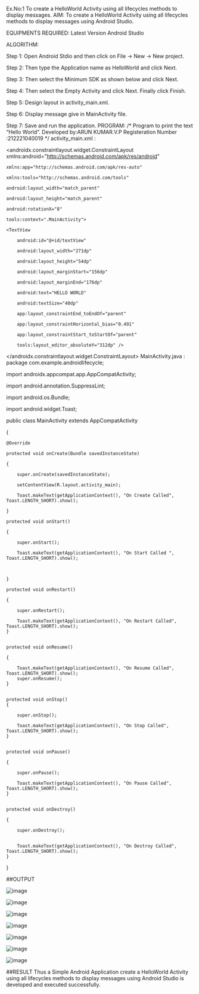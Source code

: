 Ex.No:1 To create a HelloWorld Activity using all lifecycles methods to display messages.
AIM:
To create a HelloWorld Activity using all lifecycles methods to display messages using Android Studio.

EQUIPMENTS REQUIRED:
Latest Version Android Studio

ALGORITHM:

Step 1: Open Android Stdio and then click on File -> New -> New project.

Step 2: Then type the Application name as HelloWorld and click Next. 

Step 3: Then select the Minimum SDK as shown below and click Next.

Step 4: Then select the Empty Activity and click Next. Finally click Finish.

Step 5: Design layout in activity_main.xml.

Step 6: Display message give in MainActivity file.

Step 7: Save and run the application.
PROGRAM:
/*
Program to print the text “Hello World”.
Developed by:ARUN KUMAR.V.P
Registeration Number :212221040019
*/
activity_main.xml :
<?xml version="1.0" encoding="utf-8"?>

<androidx.constraintlayout.widget.ConstraintLayout xmlns:android="http://schemas.android.com/apk/res/android"
    
    xmlns:app="http://schemas.android.com/apk/res-auto"
    
    xmlns:tools="http://schemas.android.com/tools"
    
    android:layout_width="match_parent"
    
    android:layout_height="match_parent"
    
    android:rotationX="8"
    
    tools:context=".MainActivity">

    <TextView
    
        android:id="@+id/textView"
        
        android:layout_width="271dp"
        
        android:layout_height="54dp"
        
        android:layout_marginStart="156dp"
        
        android:layout_marginEnd="176dp"
        
        android:text="HELLO WORLD"
        
        android:textSize="40dp"
        
        app:layout_constraintEnd_toEndOf="parent"
        
        app:layout_constraintHorizontal_bias="0.491"
        
        app:layout_constraintStart_toStartOf="parent"
        
        tools:layout_editor_absoluteY="312dp" />


</androidx.constraintlayout.widget.ConstraintLayout>
MainActivity.java :
package com.example.androidlifecycle;

import androidx.appcompat.app.AppCompatActivity;

import android.annotation.SuppressLint;

import android.os.Bundle;

import android.widget.Toast;

public class MainActivity extends AppCompatActivity

{

    @Override
    
    protected void onCreate(Bundle savedInstanceState)
    
    {
    
        super.onCreate(savedInstanceState);
        
        setContentView(R.layout.activity_main);
        
        Toast.makeText(getApplicationContext(), "On Create Called", Toast.LENGTH_SHORT).show();
    
    }
    
    protected void onStart()
    
    {
    
        super.onStart();
        
        Toast.makeText(getApplicationContext(), "On Start Called ", Toast.LENGTH_SHORT).show();



    }
    
    protected void onRestart()
    
    {
    
        super.onRestart();
        
        Toast.makeText(getApplicationContext(), "On Restart Called", Toast.LENGTH_SHORT).show();
    }
    
    
    protected void onResume()
    
    {
    
        Toast.makeText(getApplicationContext(), "On Resume Called", Toast.LENGTH_SHORT).show();
        super.onResume();
    }
    
    
    protected void onStop()
    {
    
        super.onStop();
        
        Toast.makeText(getApplicationContext(), "On Stop Called", Toast.LENGTH_SHORT).show();
    }
    
    
    protected void onPause()
    
    {
    
        super.onPause();
        
        Toast.makeText(getApplicationContext(), "On Pause Called", Toast.LENGTH_SHORT).show();
    }
    
    
    protected void onDestroy()
    
    {
    
        super.onDestroy();
        
        
        Toast.makeText(getApplicationContext(), "On Destroy Called", Toast.LENGTH_SHORT).show();
    }
    
}

##OUTPUT

![image](https://github.com/arun605/Mobile-Application-Development/assets/118738931/acec8471-12b0-4d60-9613-9d8c5cfc3915)

![image](https://github.com/arun605/Mobile-Application-Development/assets/118738931/f2a4d23c-1f6f-4715-ab21-576a77e01b99)

![image](https://github.com/arun605/Mobile-Application-Development/assets/118738931/dc20dbf7-bfb8-4cd1-8cd8-68e7912e8b6f)

![image](https://github.com/arun605/Mobile-Application-Development/assets/118738931/7dcf301d-347b-4f33-a377-158796431fad)

![image](https://github.com/arun605/Mobile-Application-Development/assets/118738931/cfba464f-78a6-47b8-834a-bc744bca66bc)

![image](https://github.com/arun605/Mobile-Application-Development/assets/118738931/a077eb70-e681-4b33-b79e-1b37e16294fe)

![image](https://github.com/arun605/Mobile-Application-Development/assets/118738931/842148a5-f9d5-40f9-86ce-ea12ad0f50aa)


##RESULT
Thus a Simple Android Application create a HelloWorld Activity using all lifecycles methods to display messages using Android Studio is developed and executed successfully.
